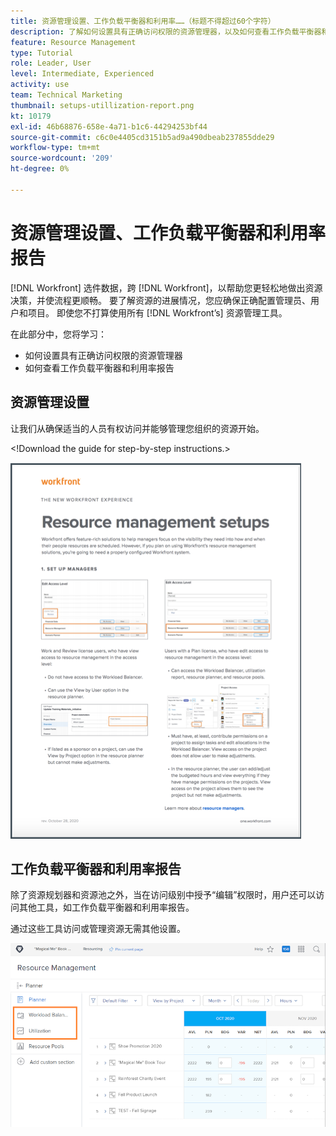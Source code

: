 ```yaml
---
title: 资源管理设置、工作负载平衡器和利用率……（标题不得超过60个字符）
description: 了解如何设置具有正确访问权限的资源管理器，以及如何查看工作负载平衡器和利用率报告。
feature: Resource Management
type: Tutorial
role: Leader, User
level: Intermediate, Experienced
activity: use
team: Technical Marketing
thumbnail: setups-utillization-report.png
kt: 10179
exl-id: 46b68876-658e-4a71-b1c6-44294253bf44
source-git-commit: c6c0e4405cd3151b5ad9a490dbeab237855dde29
workflow-type: tm+mt
source-wordcount: '209'
ht-degree: 0%

---
```


# 资源管理设置、工作负载平衡器和利用率报告

[!DNL Workfront] 选件数据，跨 [!DNL Workfront]，以帮助您更轻松地做出资源决策，并使流程更顺畅。 要了解资源的进展情况，您应确保正确配置管理员、用户和项目。 即使您不打算使用所有 [!DNL Workfront’s] 资源管理工具。

在此部分中，您将学习：

* 如何设置具有正确访问权限的资源管理器
* 如何查看工作负载平衡器和利用率报告

## 资源管理设置

让我们从确保适当的人员有权访问并能够管理您组织的资源开始。

&lt;!Download the guide for step-by-step instructions.&gt;

![资源管理设置一个寻呼机](assets/rm_setup01.png)


## 工作负载平衡器和利用率报告

除了资源规划器和资源池之外，当在访问级别中授予“编辑”权限时，用户还可以访问其他工具，如工作负载平衡器和利用率报告。

通过这些工具访问或管理资源无需其他设置。

![具有利用率的工作负载平衡器报告](assets/rm_setup02.png)
